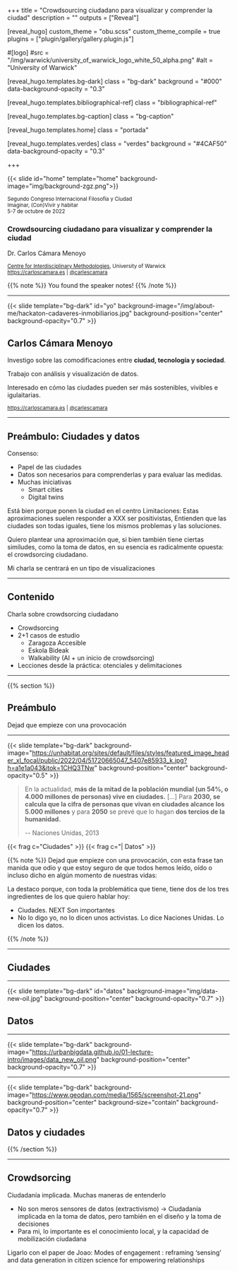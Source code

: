 +++
title = "Crowdsourcing ciudadano para visualizar y comprender la ciudad"
description = ""
outputs = ["Reveal"]


[reveal_hugo]
custom_theme = "obu.scss"
custom_theme_compile = true
plugins = ["plugin/gallery/gallery.plugin.js"]

#[logo]
#src = "/img/warwick/university_of_warwick_logo_white_50_alpha.png"
#alt = "University of Warwick"

[reveal_hugo.templates.bg-dark]
class = "bg-dark"
background = "#000"
data-background-opacity = "0.3"

[reveal_hugo.templates.bibliographical-ref]
class = "bibliographical-ref"

[reveal_hugo.templates.bg-caption]
class = "bg-caption"

[reveal_hugo.templates.home]
class = "portada"

[reveal_hugo.templates.verdes]
class = "verdes"
background = "#4CAF50"
data-background-opacity = "0.3"

+++

{{< slide id="home"  template="home" background-image="img/background-zgz.png">}}

<div class="borders">

<small>Segundo Congreso Internacional Filosofía y Ciudad<br>
Imaginar, (Con)Vivir y habitar<br>
5-7 de octubre de 2022</small>

<h3>Crowdsourcing ciudadano para visualizar y comprender la ciudad</h3>

<p>Dr. Carlos Cámara Menoyo</p>

<small><a href="https://warwick.ac.uk/fac/cross_fac/cim/">Centre for Interdisciplinary Methodologies</a>, University of Warwick<br>
<a href="https://carloscamara.es">https://carloscamara.es</a> | <a href="https://twitter.com/carlescamara">@carlescamara</a></small>

</div>

{{% note %}}
You found the speaker notes!
{{% /note %}}

---

{{< slide template="bg-dark" id="yo" background-image="/img/about-me/hackaton-cadaveres-inmobiliarios.jpg" background-position="center" background-opacity="0.7" >}}

## Carlos Cámara Menoyo

Investigo sobre las comodificaciones entre **ciudad, tecnología y sociedad**. 

Trabajo con análisis y visualización de datos.

Interesado en cómo las ciudades pueden ser más sostenibles, vivibles e igulaitarias.

<small>https://carloscamara.es | <i class="fab fa-twitter"></i>[@carlescamara](https://twitter.com/carlescamara)</small>

---

## Preámbulo: Ciudades y datos

Consenso:
- Papel de las ciudades
- Datos son necesarios para comprenderlas y para evaluar las medidas.
- Muchas iniciativas
  - Smart cities
  - Digital twins

Está bien porque ponen la ciudad en el centro
Limitaciones:
Estas aproximaciones suelen responder a XXX  ser positivistas, 
Entienden que las ciudades son todas iguales, tiene los mismos problemas y las soluciones.

Quiero plantear una aproximación que, si bien también tiene ciertas similudes, como la toma de datos, en su esencia es radicalmente opuesta: el crowdsorcing ciudadano.


Mi charla se centrará en un tipo de visualizaciones 

---



## Contenido

Charla sobre crowdsorcing ciudadano

- Crowdsorcing
- 2+1 casos de estudio
  - Zaragoza Accesible
  - Eskola Bideak
  - Walkability (AI + un inicio de crowdsorcing)
- Lecciones desde la práctica: otenciales y delimitaciones

---

{{% section %}}

## Preámbulo

Dejad que empieze con una provocación

---

{{< slide template="bg-dark" background-image="https://unhabitat.org/sites/default/files/styles/featured_image_header_xl_focal/public/2022/04/51720665047_5407e85933_k.jpg?h=a1e1a043&itok=1CHQ3TNw" background-position="center" background-opacity="0.5" >}}

> En la actualidad, **más de la mitad de la población mundial (un 54%, o 4.000 millones de personas) vive en ciudades.** [...] Para  **2030, se calcula que la cifra de personas que vivan en ciudades alcance los 5.000 millones** y para **2050** se prevé que lo hagan **dos tercios de la humanidad.**
>
> -- Naciones Unidas, 2013


{{< frag c="Ciudades" >}} {{< frag c="| Datos" >}}

{{% note %}}
Dejad que empieze con una provocación, con esta frase tan manida que odio y que estoy seguro de que todos hemos leído, oído o incluso dicho en algún momento de nuestras vidas:

La destaco porque, con toda la problemática que tiene, tiene dos de los tres ingredientes de los que quiero hablar hoy:

- Ciudades. NEXT Son importantes
- No lo digo yo, no lo dicen unos activistas. Lo dice Naciones Unidas. Lo dicen los datos.

{{% /note %}}

---

## Ciudades


---

{{< slide template="bg-dark" id="datos" background-image="img/data-new-oil.jpg" background-position="center" background-opacity="0.7" >}}


## Datos

---

{{< slide template="bg-dark" background-image="https://urbanbigdata.github.io/01-lecture-intro/images/data_new_oil.png" background-position="center" background-opacity="0.7" >}}

---

{{< slide template="bg-dark" background-image="https://www.geodan.com/media/1565/screenshot-21.png" background-position="center" background-size="contain" background-opacity="0.7" >}}
<!--Fuente: https://www.geodan.com/knowledge-and-innovation/managing-urban-processes-intelligently-with-the-amsterdam-smart-city-dashboard/-->

## Datos y ciudades

{{% /section %}}

---

## Crowdsorcing

Ciudadanía implicada. 
Muchas maneras de entenderlo

- No son meros sensores de datos (extractivismo) -> Ciudadanía implicada en la toma de datos, pero también en el diseño y la toma de decisiones
- Para mi, lo importante es el conocimiento local, y la capacidad de mobilización ciudadana

Ligarlo con el paper de Joao: Modes of engagement : reframing ‘sensing’ and data generation in citizen science for empowering relationships

